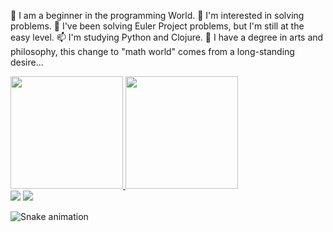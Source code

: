 👋 I am a beginner in the programming World. 
👀 I'm interested in solving problems.
🌱 I've been solving Euler Project problems, but I'm still at the easy level.
📫 I'm studying Python and Clojure.
💞️ I have a degree in arts and philosophy, this change to "math world" comes from a long-standing desire...

 <div>
   <a href="https://github.com/technonauta">
   <img height="180em" src="https://github-readme-stats.vercel.app/api?username=technonauta&show_icons=true&theme=swift&include_all_commits=true&count_private=true"/>
   <img height="180em" src="https://github-readme-stats.vercel.app/api/top-langs/?username=technonauta&layout=compact&langs_count=6&theme=swift"/>

</div>
<div> 
  <a href = "mailto:programmer.fab@gmail.com"><img src="https://img.shields.io/badge/-Gmail-%23333?style=for-the-badge&logo=gmail&logoColor=white" target="_blank"></a>
  <a href="https://www.linkedin.com/in/fabiola-aliceda" target="_blank"><img src="https://img.shields.io/badge/-LinkedIn-%230077B5?style=for-the-badge&logo=linkedin&logoColor=white" target="_blank"></a> 
 
  ![Snake animation](https://github.com/devemdobro/devemdobro/blob/output/github-contribution-grid-snake.svg)

</div>
